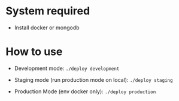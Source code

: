 # System required
  - Install docker or mongodb

# How to use
  - Development mode:
    `./deploy development`

  - Staging mode (run production mode on local):
    `./deploy staging`

  - Production Mode (env docker only):
    `./deploy production`
